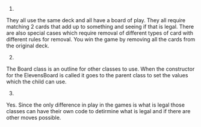 1)
They all use the same deck and all have a board of play. They all require matching 2 cards that add up to something and seeing if that is legal. There are also special cases which require removal of different types of card with different rules for removal. You win the game by removing all the cards from the original deck.

2)
The Board class is an outline for other classes to use. When the constructor for the ElevensBoard is called it goes to the parent class to set the values which the child can use.

3)
Yes. Since the only difference in play in the games is what is legal those classes can have their own code to detirmine what is legal and if there are other moves possible.